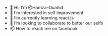 - 👋 Hi, I’m @Hamza-Ouahid
- 👀 I’m interested in self improvement
- 🌱 I’m currently learning react js
- 💞️ I’m looking to collaborate to better our selfs
- 📫 How to reach me on facebook

<!---
Hamza-Ouahid/Hamza-Ouahid is a ✨ special ✨ repository because its `README.md` (this file) appears on your GitHub profile.
You can click the Preview link to take a look at your changes.
--->
